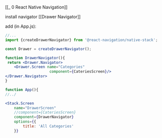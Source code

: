 [[_ 0 React Native Navigation]]

install navigator [[Drawer Navigator]]

add (in App.js):
```jsx
//...
import {createDrawerNavigator} from '@react-navigation/native-stack';

const Drawer = createDrawerNavigator();

function DrawerNavigator(){
 return <Drawer.Navigator>
	<Drawer.Screen name="Categories" 
					component={CateriesScreen}/>
</Drawer.Navigator>
}

function App(){
//../

<Stack.Screen 
	name="DrawerScreen" 
	//component={CateriesScreen}
	component={DrawerNavigator}
	options={{
		title: 'All Categories'
	}}
```
